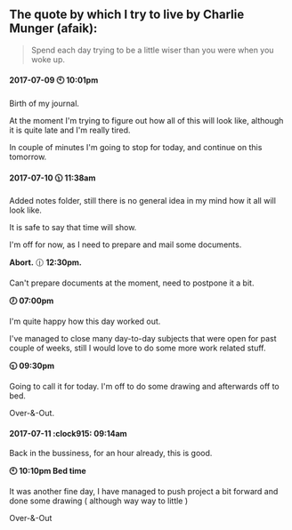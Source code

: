 ## The quote by which I try to live by Charlie Munger (afaik):
>Spend each day trying to be a little wiser than you were when you woke up.



#### 2017-07-09 :clock10: 10:01pm

Birth of my journal.

At the moment I'm trying to figure out how all of this will look like, although it is quite late and I'm really tired.

In couple of minutes I'm going to stop for today, and continue on this tomorrow.


#### 2017-07-10  :clock1130: 11:38am

Added notes folder, still there is no general idea in my mind how it all will look like.

It is safe to say that time will show.

I'm off for now, as I need to prepare and mail some documents.

**Abort.**  :clock1230: **12:30pm.**

Can't prepare documents at the moment, need to postpone it a bit.


**:clock7: 07:00pm**

I'm quite happy how this day worked out.

I've managed to close many day-to-day subjects that were open for past couple of weeks, still I would love to do some more work related stuff.

**:clock930: 09:30pm**

Going to call it for today.
I'm off to do some drawing and afterwards off to bed. 

Over-&-Out.

#### 2017-07-11  :clock915: 09:14am

Back in the bussiness, for an hour already, this is good.

**:clock10: 10:10pm Bed time**

It was another fine day, I have managed to push project a bit forward and done some drawing ( although way way to little )

Over-&-Out
